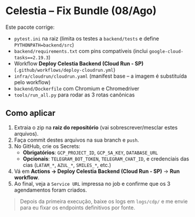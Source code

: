 # Celestia – Fix Bundle (08/Ago)

Este pacote corrige:
- `pytest.ini` na raiz (limita os testes a `backend/tests` e define `PYTHONPATH=backend/src`)
- `backend/requirements.txt` com pins compatíveis (inclui `google-cloud-tasks==2.19.3`)
- Workflow **Deploy Celestia Backend (Cloud Run - SP)** (`.github/workflows/deploy-cloudrun.yml`)
- `infra/cloudrun/cloudrun.yaml` (manifest base – a imagem é substituída pelo workflow)
- `backend/Dockerfile` com Chromium e Chromedriver
- `tools/run_all.py` para rodar as 3 rotas canônicas

## Como aplicar
1. Extraia o zip na **raiz do repositório** (vai sobrescrever/mesclar estes arquivos).
2. Faça commit destes arquivos na sua branch e `push`.
3. No GitHub, crie os Secrets:
   - **Obrigatórios**: `GCP_PROJECT_ID`, `GCP_SA_KEY`, `DATABASE_URL`
   - **Opcionais**: `TELEGRAM_BOT_TOKEN`, `TELEGRAM_CHAT_ID`, e credenciais das cias (`LATAM_*`, `AZUL_*`, `SMILES_*`, etc.)
4. Vá em **Actions → Deploy Celestia Backend (Cloud Run - SP)** → **Run workflow**.
5. Ao final, veja a `Service URL` impressa no job e confirme que os 3 agendamentos foram criados.

> Depois da primeira execução, baixe os logs em `logs/cdp/` e me envie para eu fixar os endpoints definitivos por fonte.

